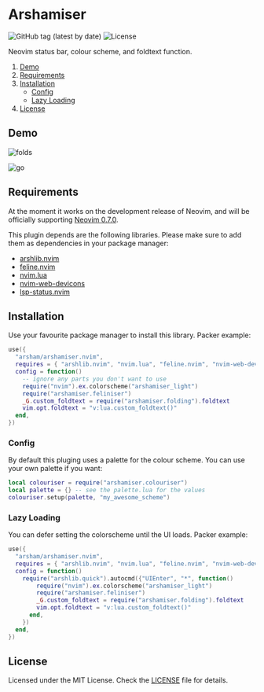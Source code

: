 # Arshamiser

![GitHub tag (latest by date)](https://img.shields.io/github/v/tag/arsham/arshamiser.nvim)
![License](https://img.shields.io/github/license/arsham/arshamiser.nvim)

Neovim status bar, colour scheme, and foldtext function.

1. [Demo](#demo)
2. [Requirements](#requirements)
3. [Installation](#installation)
   - [Config](#config)
   - [Lazy Loading](#lazy-loading)
4. [License](#license)

## Demo

![folds](https://user-images.githubusercontent.com/428611/148667078-25211d3c-116a-4c6f-938a-bb52b8bb1163.png)

![go](https://user-images.githubusercontent.com/428611/148667079-f441fc97-4157-4ed3-b2bb-81a64d358107.png)

## Requirements

At the moment it works on the development release of Neovim, and will be
officially supporting [Neovim 0.7.0](https://github.com/neovim/neovim/releases/tag/v0.7.0).

This plugin depends are the following libraries. Please make sure to add them
as dependencies in your package manager:

- [arshlib.nvim](https://github.com/arsham/arshlib.nvim)
- [feline.nvim](https://github.com/famiu/feline.nvim)
- [nvim.lua](https://github.com/norcalli/nvim.lua)
- [nvim-web-devicons](https://github.com/kyazdani42/nvim-web-devicons)
- [lsp-status.nvim](https://github.com/nvim-lua/lsp-status.nvim)

## Installation

Use your favourite package manager to install this library. Packer example:

```lua
use({
  "arsham/arshamiser.nvim",
  requires = { "arshlib.nvim", "nvim.lua", "feline.nvim", "nvim-web-devicons", "lsp-status.nvim" },
  config = function()
    -- ignore any parts you don't want to use
    require("nvim").ex.colorscheme("arshamiser_light")
    require("arshamiser.feliniser")
    _G.custom_foldtext = require("arshamiser.folding").foldtext
    vim.opt.foldtext = "v:lua.custom_foldtext()"
  end,
})
```

### Config

By default this pluging uses a palette for the colour scheme. You can use your
own palette if you want:

```lua
local colouriser = require("arshamiser.colouriser")
local palette = {} -- see the palette.lua for the values
colouriser.setup(palette, "my_awesome_scheme")
```

### Lazy Loading

You can defer setting the colorscheme until the UI loads. Packer example:

```lua
use({
  "arsham/arshamiser.nvim",
  requires = { "arshlib.nvim", "nvim.lua", "feline.nvim", "nvim-web-devicons", "lsp-status.nvim" },
  config = function()
    require("arshlib.quick").autocmd({"UIEnter", "*", function()
        require("nvim").ex.colorscheme("arshamiser_light")
        require("arshamiser.feliniser")
        _G.custom_foldtext = require("arshamiser.folding").foldtext
        vim.opt.foldtext = "v:lua.custom_foldtext()"
      end,
    })
  end,
})
```

## License

Licensed under the MIT License. Check the [LICENSE](./LICENSE) file for details.

<!--
vim: foldlevel=1
-->
